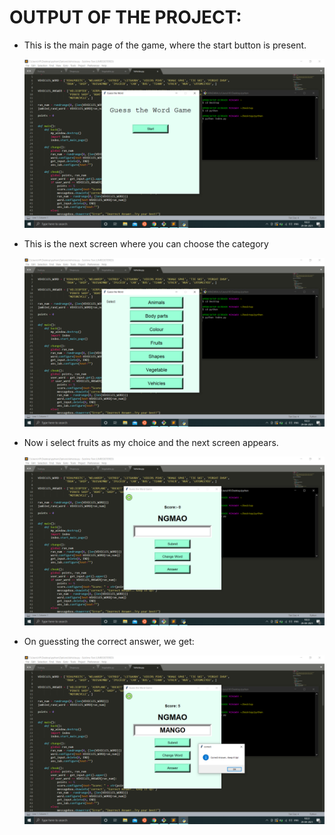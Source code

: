 # OUTPUT OF THE PROJECT:

* This is the main page of the game, where the start button is present.

  ![main page](main.png)
  
* This is the next screen where you can choose the category

  ![option page](options.png)

* Now i select fruits as my choice and the next screen appears.

  ![](fruits.png)
  
* On guessting the correct answer, we get:

  ![](fruitcorrect.png)

